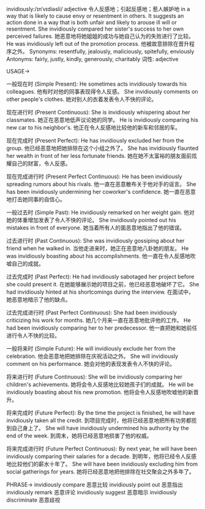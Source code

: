 invidiously:/ɪnˈvɪdiəsli/
adjective
令人反感地；引起反感地；惹人嫉妒地
in a way that is likely to cause envy or resentment in others.  It suggests an action done in a way that is both unfair and likely to arouse ill will or resentment.
She invidiously compared her sister's success to her own perceived failures. 她恶意地将她姐姐的成功与她自己认为的失败进行了比较。
He was invidiously left out of the promotion process. 他被故意排除在晋升程序之外。
Synonyms: resentfully, jealously, maliciously, spitefully, enviously
Antonyms: fairly, justly, kindly, generously, charitably
词性: adjective


USAGE->

一般现在时 (Simple Present):
He sometimes acts invidiously towards his colleagues. 他有时对他的同事表现得令人反感。
She invidiously comments on other people's clothes. 她对别人的衣着发表令人不快的评论。

现在进行时 (Present Continuous):
She is invidiously whispering about her classmates. 她正在恶意地低声议论她的同学。
He is invidiously comparing his new car to his neighbor's. 他正在令人反感地比较他的新车和邻居的车。

现在完成时 (Present Perfect):
He has invidiously excluded her from the group. 他已经恶意地把她排除在这个小组之外了。
She has invidiously flaunted her wealth in front of her less fortunate friends.  她在她不太富裕的朋友面前炫耀自己的财富，令人反感。


现在完成进行时 (Present Perfect Continuous):
He has been invidiously spreading rumors about his rivals. 他一直在恶意散布关于他对手的谣言。
She has been invidiously undermining her coworker's confidence. 她一直在恶意地打击她同事的自信心。

一般过去时 (Simple Past):
He invidiously remarked on her weight gain. 他对她的体重增加发表了令人不快的评论。
She invidiously pointed out his mistakes in front of everyone.  她当着所有人的面恶意地指出了他的错误。

过去进行时 (Past Continuous):
She was invidiously gossiping about her friend when he walked in. 当他走进来时，她正在恶意地八卦她的朋友。
He was invidiously boasting about his accomplishments. 他一直在令人反感地吹嘘自己的成就。

过去完成时 (Past Perfect):
He had invidiously sabotaged her project before she could present it. 在她能够展示她的项目之前，他已经恶意地破坏了它。
She had invidiously hinted at his shortcomings during the interview. 在面试中，她恶意地暗示了他的缺点。

过去完成进行时 (Past Perfect Continuous):
She had been invidiously criticizing his work for months. 她几个月来一直在恶意地批评他的工作。
He had been invidiously comparing her to her predecessor. 他一直把她和她前任进行令人不快的比较。

一般将来时 (Simple Future):
He will invidiously exclude her from the celebration. 他会恶意地把她排除在庆祝活动之外。
She will invidiously comment on his performance. 她会对他的表现发表令人不快的评论。


将来进行时 (Future Continuous):
She will be invidiously comparing her children's achievements. 她将会令人反感地比较她孩子们的成就。
He will be invidiously boasting about his new promotion. 他将会令人反感地吹嘘他的新晋升。

将来完成时 (Future Perfect):
By the time the project is finished, he will have invidiously taken all the credit. 到项目完成时，他将已经恶意地把所有功劳都揽到自己身上了。
She will have invidiously undermined his authority by the end of the week. 到周末，她将已经恶意地损害了他的权威。

将来完成进行时 (Future Perfect Continuous):
By next year, he will have been invidiously comparing their salaries for a decade. 到明年，他将已经令人反感地比较他们的薪水十年了。
She will have been invidiously excluding him from social gatherings for years. 她将已经恶意地把他排除在社交聚会之外多年了。



PHRASE->
invidiously compare  恶意比较
invidiously point out 恶意指出
invidiously remark  恶意评论
invidiously suggest  恶意暗示
invidiously discriminate  恶意歧视
